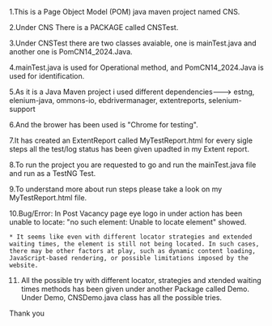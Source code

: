 1.This is a Page Object Model (POM) java maven project named CNS.

2.Under CNS There is a PACKAGE called CNSTest.

3.Under CNSTest there are two classes avaiable, one is mainTest.java and another one is PomCN14_2024.Java.

4.mainTest.java is used for Operational method, and PomCN14_2024.Java is used for identification.

5.As it is a Java Maven project i used different dependencies---> estng, elenium-java, ommons-io, ebdrivermanager, extentreports, selenium-support

6.And the brower has been used is "Chrome for testing".

7.It has created an ExtentReport called MyTestReport.html for every sigle steps all the test/log status has been given upadted in my Extent report.

8.To run the project you are requested to go and run the mainTest.java file and run as a TestNG Test.

9.To understand more about run steps please take a look on my MyTestReport.html file.


10.Bug/Error: In Post Vacancy page eye logo in under action has been unable to locate: "no such element: Unable to locate element" showed.

    * It seems like even with different locator strategies and extended waiting times, the element is still not being located. In such cases, there may be other factors at play, such as dynamic content loading, JavaScript-based rendering, or possible limitations imposed by the website.

11. All the possible try with different locator, strategies and xtended waiting times methods has been given under another Package called Demo. Under Demo, CNSDemo.java class has all the possible tries.


Thank you
